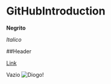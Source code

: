 # GitHubIntroduction
**Negrito**

_Italico_

##Header

[Link](http://github.com)

Vazio 
![Diogo!](https://miro.medium.com/fit/c/128/128/0*qdmF6gfqy9Us726x.png)
